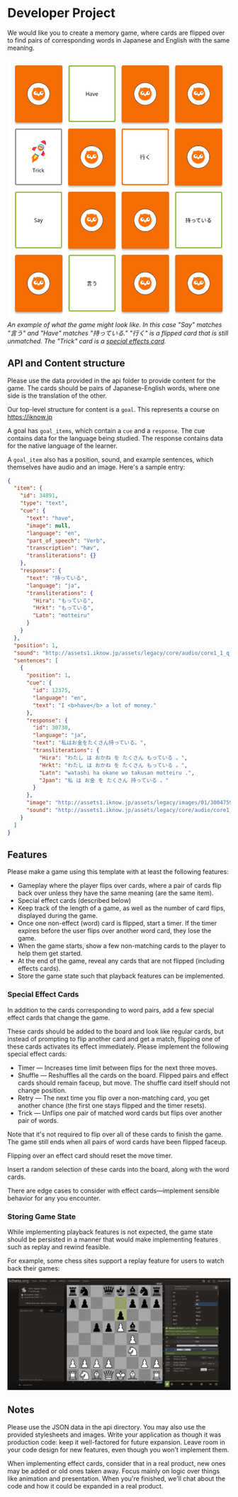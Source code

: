 # Developer Project

We would like you to create a memory game, where cards are flipped over to find pairs of corresponding words in Japanese and English with the same meaning.

![Example Image](./readme/example.png)
_An example of what the game might look like. In this case "Say" matches "言う" and "Have" matches "持っている." "行く" is a flipped card that is still unmatched. The "Trick" card is a [special effects card](#special-effect-cards)._

## API and Content structure

Please use the data provided in the api folder to provide content for the game. The cards should be pairs of Japanese-English words, where one side is the translation of the other.

Our top-level structure for content is a `goal`. This represents a course on https://iknow.jp

A goal has `goal_items`, which contain a `cue` and a `response`. The cue contains data for the language being studied. The response contains data for the native language of the learner.

A `goal_item` also has a position, sound, and example sentences, which themselves have audio and an image. Here's a sample entry:

```json
{
  "item": {
    "id": 34891,
    "type": "text",
    "cue": {
      "text": "have",
      "image": null,
      "language": "en",
      "part_of_speech": "Verb",
      "transcription": "hæv",
      "transliterations": {}
    },
    "response": {
      "text": "持っている",
      "language": "ja",
      "transliterations": {
        "Hira": "もっている",
        "Hrkt": "もっている",
        "Latn": "motteiru"
      }
    }
  },
  "position": 1,
  "sound": "http://assets1.iknow.jp/assets/legacy/core/audio/core1_1_q_1.mp3",
  "sentences": [
    {
      "position": 1,
      "cue": {
        "id": 12375,
        "language": "en",
        "text": "I <b>have</b> a lot of money."
      },
      "response": {
        "id": 30730,
        "language": "ja",
        "text": "私はお金をたくさん持っている。",
        "transliterations": {
          "Hira": "わたし は おかね を たくさん もっている 。",
          "Hrkt": "わたし は おかね を たくさん もっている 。",
          "Latn": "watashi ha okane wo takusan motteiru .",
          "Jpan": "私 は お金 を たくさん 持っている 。"
        }
      },
      "image": "http://assets1.iknow.jp/assets/legacy/images/01/3004759.jpg",
      "sound": "http://assets1.iknow.jp/assets/legacy/core/audio/core1_1_s1_1.mp3"
    }
  ]
}
```

## Features

Please make a game using this template with at least the following features:

- Gameplay where the player flips over cards, where a pair of cards flip back over unless they have the same meaning (are the same item).
- Special effect cards (described below)
- Keep track of the length of a game, as well as the number of card flips, displayed during the game.
- Once one non-effect (word) card is flipped, start a timer. If the timer expires before the user flips over another word card, they lose the game.
- When the game starts, show a few non-matching cards to the player to help them get started.
- At the end of the game, reveal any cards that are not flipped (including effects cards).
- Store the game state such that playback features can be implemented.

### Special Effect Cards

In addition to the cards corresponding to word pairs, add a few special effect cards that change the game.

These cards should be added to the board and look like regular cards, but instead of prompting to flip another card and get a match,
flipping one of these cards activates its effect immediately. Please implement the following special effect cards:

- Timer — Increases time limit between flips for the next three moves.
- Shuffle — Reshuffles all the cards on the board. Flipped pairs and effect cards should remain faceup, but move. The shuffle card itself should not change position.
- Retry — The next time you flip over a non-matching card, you get another chance (the first one stays flipped and the timer resets).
- Trick — Unflips one pair of matched word cards but flips over another pair of words.

Note that it's not required to flip over all of these cards to finish the game. The game still ends when all pairs of word cards have been flipped faceup.

Flipping over an effect card should reset the move timer.

Insert a random selection of these cards into the board, along with the word cards.

There are edge cases to consider with effect cards—implement sensible behavior for any you encounter.

### Storing Game State

While implementing playback features is not expected, the game state should be persisted in a manner that would make implementing features such as replay and rewind feasible.

For example, some chess sites support a replay feature for users to watch back their games:

![Chess Example](./readme/chess-example-preview.png)

## Notes

Please use the JSON data in the api directory. You may also use the provided stylesheets and images.
Write your application as though it was production code: keep it well-factored for future expansion.
Leave room in your code design for new features, even though you won't implement them.

When implementing effect cards, consider that in a real product, new ones may be added or old ones taken away.
Focus mainly on logic over things like animation and presentation.
When you're finished, we'll chat about the code and how it could be expanded in a real product.
